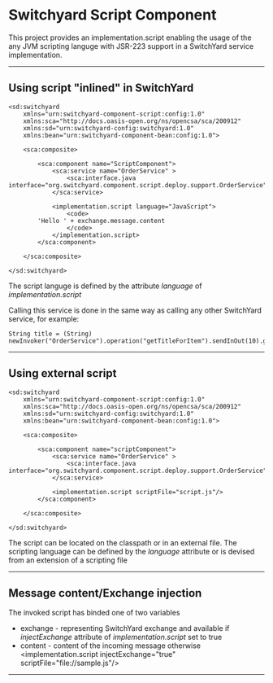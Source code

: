 # Switchyard Script Component
This project provides an implementation.script enabling the usage of the any JVM scripting languge with JSR-223 support in a SwitchYard service implementation.

_ _ _

## Using script "inlined" in SwitchYard
    <sd:switchyard 
        xmlns="urn:switchyard-component-script:config:1.0" 
        xmlns:sca="http://docs.oasis-open.org/ns/opencsa/sca/200912" 
        xmlns:sd="urn:switchyard-config:switchyard:1.0"
        xmlns:bean="urn:switchyard-component-bean:config:1.0">
    
        <sca:composite>
        
            <sca:component name="ScriptComponent">
                <sca:service name="OrderService" >
                    <sca:interface.java interface="org.switchyard.component.script.deploy.support.OrderService"/>
                </sca:service>
                
                <implementation.script language="JavaScript">
                    <code>
			'Hello ' + exchange.message.content
                    </code>
                </implementation.script>
            </sca:component>
            
        </sca:composite>

    </sd:switchyard>

The script languge is defined by the attribute *language* of *implementation.script*

Calling this service is done in the same way as calling any other SwitchYard service, for example:

    String title = (String) newInvoker("OrderService").operation("getTitleForItem").sendInOut(10).getContent(String.class);

_ _ _

## Using external script 
    <sd:switchyard 
        xmlns="urn:switchyard-component-script:config:1.0" 
        xmlns:sca="http://docs.oasis-open.org/ns/opencsa/sca/200912" 
        xmlns:sd="urn:switchyard-config:switchyard:1.0"
        xmlns:bean="urn:switchyard-component-bean:config:1.0">
    
        <sca:composite>
        
            <sca:component name="scriptComponent">
                <sca:service name="OrderService" >
                    <sca:interface.java interface="org.switchyard.component.script.deploy.support.OrderService"/>
                </sca:service>
                
                <implementation.script scriptFile="script.js"/>
            </sca:component>
            
        </sca:composite>

    </sd:switchyard>
    
The script can be located on the classpath or in an external file.
The scripting language can be defined by the *language* attribute or is devised from an extension of a scripting file
_ _ _

## Message content/Exchange injection
The invoked script has binded one of two variables

* exchange - representing SwitchYard exchange and available if *injectExchange* attribute of *implementation.script* set to true
* content - content of the incoming message otherwise
    <implementation.script injectExchange="true" scriptFile="file://sample.js"/>
    
_ _ _


